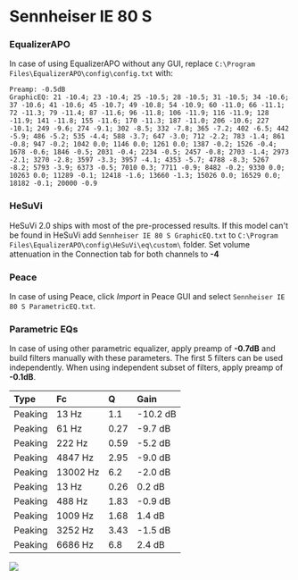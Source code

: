 # Sennheiser IE 80 S

### EqualizerAPO
In case of using EqualizerAPO without any GUI, replace `C:\Program Files\EqualizerAPO\config\config.txt`
with:
```
Preamp: -0.5dB
GraphicEQ: 21 -10.4; 23 -10.4; 25 -10.5; 28 -10.5; 31 -10.5; 34 -10.6; 37 -10.6; 41 -10.6; 45 -10.7; 49 -10.8; 54 -10.9; 60 -11.0; 66 -11.1; 72 -11.3; 79 -11.4; 87 -11.6; 96 -11.8; 106 -11.9; 116 -11.9; 128 -11.9; 141 -11.8; 155 -11.6; 170 -11.3; 187 -11.0; 206 -10.6; 227 -10.1; 249 -9.6; 274 -9.1; 302 -8.5; 332 -7.8; 365 -7.2; 402 -6.5; 442 -5.9; 486 -5.2; 535 -4.4; 588 -3.7; 647 -3.0; 712 -2.2; 783 -1.4; 861 -0.8; 947 -0.2; 1042 0.0; 1146 0.0; 1261 0.0; 1387 -0.2; 1526 -0.4; 1678 -0.6; 1846 -0.5; 2031 -0.4; 2234 -0.5; 2457 -0.8; 2703 -1.4; 2973 -2.1; 3270 -2.8; 3597 -3.3; 3957 -4.1; 4353 -5.7; 4788 -8.3; 5267 -8.2; 5793 -3.9; 6373 -0.5; 7010 0.3; 7711 -0.9; 8482 -0.2; 9330 0.0; 10263 0.0; 11289 -0.1; 12418 -1.6; 13660 -1.3; 15026 0.0; 16529 0.0; 18182 -0.1; 20000 -0.9
```

### HeSuVi
HeSuVi 2.0 ships with most of the pre-processed results. If this model can't be found in HeSuVi add
`Sennheiser IE 80 S GraphicEQ.txt` to `C:\Program Files\EqualizerAPO\config\HeSuVi\eq\custom\` folder.
Set volume attenuation in the Connection tab for both channels to **-4**

### Peace
In case of using Peace, click *Import* in Peace GUI and select `Sennheiser IE 80 S ParametricEQ.txt`.

### Parametric EQs
In case of using other parametric equalizer, apply preamp of **-0.7dB** and build filters manually
with these parameters. The first 5 filters can be used independently.
When using independent subset of filters, apply preamp of **-0.1dB**.

| Type    | Fc       |    Q | Gain     |
|:--------|:---------|:-----|:---------|
| Peaking | 13 Hz    | 1.1  | -10.2 dB |
| Peaking | 61 Hz    | 0.27 | -9.7 dB  |
| Peaking | 222 Hz   | 0.59 | -5.2 dB  |
| Peaking | 4847 Hz  | 2.95 | -9.0 dB  |
| Peaking | 13002 Hz | 6.2  | -2.0 dB  |
| Peaking | 13 Hz    | 0.26 | 0.2 dB   |
| Peaking | 488 Hz   | 1.83 | -0.9 dB  |
| Peaking | 1009 Hz  | 1.68 | 1.4 dB   |
| Peaking | 3252 Hz  | 3.43 | -1.5 dB  |
| Peaking | 6686 Hz  | 6.8  | 2.4 dB   |

![](https://raw.githubusercontent.com/jaakkopasanen/AutoEq/master/results/oratory1990/usound/Sennheiser%20IE%2080%20S/Sennheiser%20IE%2080%20S.png)